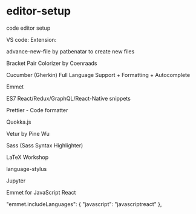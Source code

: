 # editor-setup
code editor setup

VS code:
Extension:


advance-new-file 
by patbenatar to create new files

Bracket Pair Colorizer
by Coenraads

Cucumber (Gherkin) Full Language Support + Formatting + Autocomplete

Emmet

ES7 React/Redux/GraphQL/React-Native snippets

Prettier - Code formatter

Quokka.js

Vetur
by Pine Wu

Sass 
(Sass Syntax Highlighter)

LaTeX Workshop

language-stylus

Jupyter





Emmet for JavaScript React

"emmet.includeLanguages": {
    "javascript": "javascriptreact"
  },
